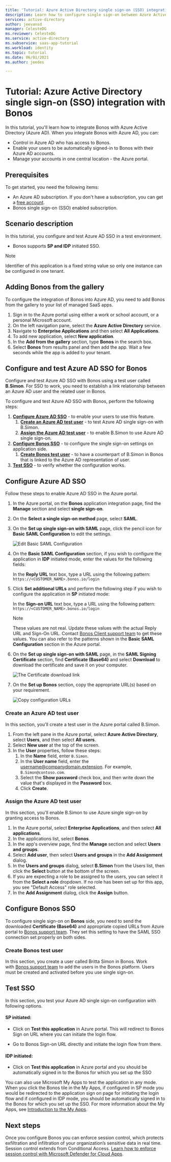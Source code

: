 ```yaml
---
title: 'Tutorial: Azure Active Directory single sign-on (SSO) integration with Bonos | Microsoft Docs'
description: Learn how to configure single sign-on between Azure Active Directory and Bonos.
services: active-directory
author: jeevansd
manager: CelesteDG
ms.reviewer: CelesteDG
ms.service: active-directory
ms.subservice: saas-app-tutorial
ms.workload: identity
ms.topic: tutorial
ms.date: 06/01/2021
ms.author: jeedes

---
```


# Tutorial: Azure Active Directory single sign-on (SSO) integration with Bonos

In this tutorial, you'll learn how to integrate Bonos with Azure Active Directory (Azure AD). When you integrate Bonos with Azure AD, you can:

* Control in Azure AD who has access to Bonos.
* Enable your users to be automatically signed-in to Bonos with their Azure AD accounts.
* Manage your accounts in one central location - the Azure portal.

## Prerequisites

To get started, you need the following items:

* An Azure AD subscription. If you don't have a subscription, you can get a [free account](https://azure.microsoft.com/free/).
* Bonos single sign-on (SSO) enabled subscription.

## Scenario description

In this tutorial, you configure and test Azure AD SSO in a test environment.

* Bonos supports **SP and IDP** initiated SSO.
> [!NOTE]
> Identifier of this application is a fixed string value so only one instance can be configured in one tenant.


## Adding Bonos from the gallery

To configure the integration of Bonos into Azure AD, you need to add Bonos from the gallery to your list of managed SaaS apps.

1. Sign in to the Azure portal using either a work or school account, or a personal Microsoft account.
1. On the left navigation pane, select the **Azure Active Directory** service.
1. Navigate to **Enterprise Applications** and then select **All Applications**.
1. To add new application, select **New application**.
1. In the **Add from the gallery** section, type **Bonos** in the search box.
1. Select **Bonos** from results panel and then add the app. Wait a few seconds while the app is added to your tenant.


## Configure and test Azure AD SSO for Bonos

Configure and test Azure AD SSO with Bonos using a test user called **B.Simon**. For SSO to work, you need to establish a link relationship between an Azure AD user and the related user in Bonos.

To configure and test Azure AD SSO with Bonos, perform the following steps:

1. **[Configure Azure AD SSO](#configure-azure-ad-sso)** - to enable your users to use this feature.
    1. **[Create an Azure AD test user](#create-an-azure-ad-test-user)** - to test Azure AD single sign-on with B.Simon.
    1. **[Assign the Azure AD test user](#assign-the-azure-ad-test-user)** - to enable B.Simon to use Azure AD single sign-on.
1. **[Configure Bonos SSO](#configure-bonos-sso)** - to configure the single sign-on settings on application side.
    1. **[Create Bonos test user](#create-bonos-test-user)** - to have a counterpart of B.Simon in Bonos that is linked to the Azure AD representation of user.
1. **[Test SSO](#test-sso)** - to verify whether the configuration works.

## Configure Azure AD SSO

Follow these steps to enable Azure AD SSO in the Azure portal.

1. In the Azure portal, on the **Bonos** application integration page, find the **Manage** section and select **single sign-on**.
1. On the **Select a single sign-on method** page, select **SAML**.
1. On the **Set up single sign-on with SAML** page, click the pencil icon for **Basic SAML Configuration** to edit the settings.

   ![Edit Basic SAML Configuration](common/edit-urls.png)

1. On the **Basic SAML Configuration** section, if you wish to configure the application in **IDP** initiated mode, enter the values for the following fields:

    In the **Reply URL** text box, type a URL using the following pattern:
    `https://<CUSTOMER_NAME>.bonos.io/login`

1. Click **Set additional URLs** and perform the following step if you wish to configure the application in **SP** initiated mode:

    In the **Sign-on URL** text box, type a URL using the following pattern:
    `https://<CUSTOMER_NAME>.bonos.io/login`

	> [!NOTE]
	> These values are not real. Update these values with the actual Reply URL and Sign-On URL. Contact [Bonos Client support team](mailto:support@bonos.io) to get these values. You can also refer to the patterns shown in the **Basic SAML Configuration** section in the Azure portal.

1. On the **Set up single sign-on with SAML** page, in the **SAML Signing Certificate** section,  find **Certificate (Base64)** and select **Download** to download the certificate and save it on your computer.

	![The Certificate download link](common/certificatebase64.png)

1. On the **Set up Bonos** section, copy the appropriate URL(s) based on your requirement.

	![Copy configuration URLs](common/copy-configuration-urls.png)

### Create an Azure AD test user

In this section, you'll create a test user in the Azure portal called B.Simon.

1. From the left pane in the Azure portal, select **Azure Active Directory**, select **Users**, and then select **All users**.
1. Select **New user** at the top of the screen.
1. In the **User** properties, follow these steps:
   1. In the **Name** field, enter `B.Simon`.  
   1. In the **User name** field, enter the username@companydomain.extension. For example, `B.Simon@contoso.com`.
   1. Select the **Show password** check box, and then write down the value that's displayed in the **Password** box.
   1. Click **Create**.

### Assign the Azure AD test user

In this section, you'll enable B.Simon to use Azure single sign-on by granting access to Bonos.

1. In the Azure portal, select **Enterprise Applications**, and then select **All applications**.
1. In the applications list, select **Bonos**.
1. In the app's overview page, find the **Manage** section and select **Users and groups**.
1. Select **Add user**, then select **Users and groups** in the **Add Assignment** dialog.
1. In the **Users and groups** dialog, select **B.Simon** from the Users list, then click the **Select** button at the bottom of the screen.
1. If you are expecting a role to be assigned to the users, you can select it from the **Select a role** dropdown. If no role has been set up for this app, you see "Default Access" role selected.
1. In the **Add Assignment** dialog, click the **Assign** button.

## Configure Bonos SSO

To configure single sign-on on **Bonos** side, you need to send the downloaded **Certificate (Base64)** and appropriate copied URLs from Azure portal to [Bonos support team](mailto:support@bonos.io). They set this setting to have the SAML SSO connection set properly on both sides.

### Create Bonos test user

In this section, you create a user called Britta Simon in Bonos. Work with [Bonos support team](mailto:support@bonos.io) to add the users in the Bonos platform. Users must be created and activated before you use single sign-on.

## Test SSO 

In this section, you test your Azure AD single sign-on configuration with following options. 

#### SP initiated:

* Click on **Test this application** in Azure portal. This will redirect to Bonos Sign on URL where you can initiate the login flow.  

* Go to Bonos Sign-on URL directly and initiate the login flow from there.

#### IDP initiated:

* Click on **Test this application** in Azure portal and you should be automatically signed in to the Bonos for which you set up the SSO 

You can also use Microsoft My Apps to test the application in any mode. When you click the Bonos tile in the My Apps, if configured in SP mode you would be redirected to the application sign on page for initiating the login flow and if configured in IDP mode, you should be automatically signed in to the Bonos for which you set up the SSO. For more information about the My Apps, see [Introduction to the My Apps](https://support.microsoft.com/account-billing/sign-in-and-start-apps-from-the-my-apps-portal-2f3b1bae-0e5a-4a86-a33e-876fbd2a4510).


## Next steps

Once you configure Bonos you can enforce session control, which protects exfiltration and infiltration of your organization’s sensitive data in real time. Session control extends from Conditional Access. [Learn how to enforce session control with Microsoft Defender for Cloud Apps](/cloud-app-security/proxy-deployment-any-app).
